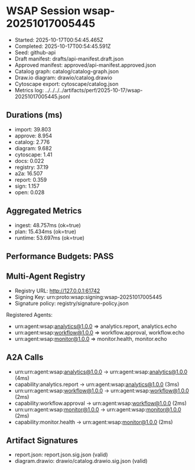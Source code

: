 # WSAP Session wsap-20251017005445

- Started: 2025-10-17T00:54:45.465Z
- Completed: 2025-10-17T00:54:45.591Z
- Seed: github-api
- Draft manifest: drafts/api-manifest.draft.json
- Approved manifest: approved/api-manifest.approved.json
- Catalog graph: catalog/catalog-graph.json
- Draw.io diagram: drawio/catalog.drawio
- Cytoscape export: cytoscape/catalog.json
- Metrics log: ../../../../artifacts/perf/2025-10-17/wsap-20251017005445.jsonl

## Durations (ms)

- import: 39.803
- approve: 8.954
- catalog: 2.776
- diagram: 9.682
- cytoscape: 1.41
- docs: 0.022
- registry: 37.19
- a2a: 16.507
- report: 0.359
- sign: 1.157
- open: 0.028

## Aggregated Metrics
- ingest: 48.757ms (ok=true)
- plan: 15.434ms (ok=true)
- runtime: 53.697ms (ok=true)

## Performance Budgets: PASS

## Multi-Agent Registry

- Registry URL: http://127.0.0.1:61742
- Signing Key: urn:proto:wsap:signing:wsap-20251017005445
- Signature policy: registry/signature-policy.json

Registered Agents:
- urn:agent:wsap:analytics@1.0.0 ⇒ analytics.report, analytics.echo
- urn:agent:wsap:workflow@1.0.0 ⇒ workflow.approval, workflow.echo
- urn:agent:wsap:monitor@1.0.0 ⇒ monitor.health, monitor.echo

## A2A Calls

- urn:urn:agent:wsap:analytics@1.0.0 → urn:agent:wsap:analytics@1.0.0 (4ms)
- capability:analytics.report → urn:agent:wsap:analytics@1.0.0 (3ms)
- urn:urn:agent:wsap:workflow@1.0.0 → urn:agent:wsap:workflow@1.0.0 (2ms)
- capability:workflow.approval → urn:agent:wsap:workflow@1.0.0 (2ms)
- urn:urn:agent:wsap:monitor@1.0.0 → urn:agent:wsap:monitor@1.0.0 (2ms)
- capability:monitor.health → urn:agent:wsap:monitor@1.0.0 (2ms)

## Artifact Signatures

- report.json: report.json.sig.json (valid)
- diagram.drawio: drawio/catalog.drawio.sig.json (valid)
